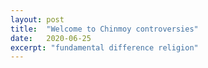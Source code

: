 ```yaml
---
layout: post
title:  "Welcome to Chinmoy controversies"
date:   2020-06-25
excerpt: "fundamental difference religion"
---
```


